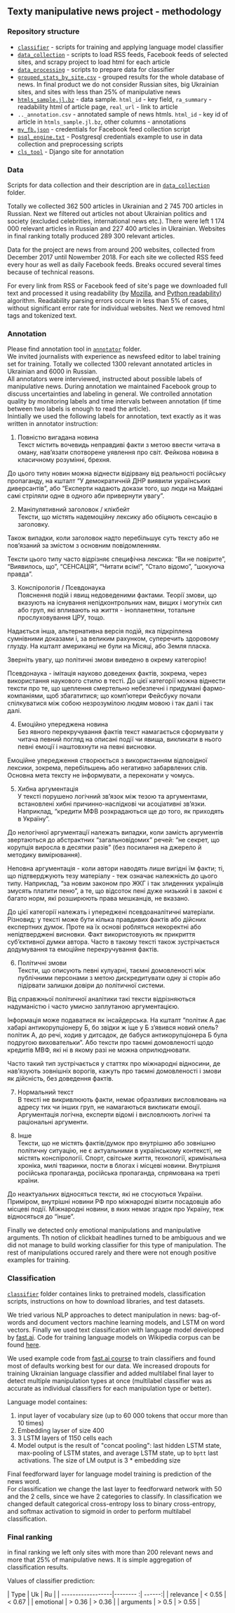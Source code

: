 ## Texty manipulative news project - methodology

### Repository structure
* [`classifier`](/classifier) - scripts for training and applying language model classifier
* [`data_collection`](/data_collection) - scripts to load RSS feeds, Facebook feeds of selected sites, and scrapy project to load html for each article
* [`data_processing`](/data_processing) - scripts to prepare data for classifier
* [`grouped_stats_by_site.csv`](grouped_stats_by_site.csv) - grouped results for the whole database of news. In final product we do not consider Russian sites, big Ukrainian sites, and sites with less than 25% of manipulative news
* [`htmls_sample.jl.bz`](htmls_sample.jl.bz) - data sample. `html_id` - key field, `ra_summary` - readability html of article page, `real_url` - link to article
* `.._annotation.csv` - annotated sample of news htmls. `html_id` - key id of article in `htmls_sample.jl.bz`, other columns - annotations
* [`my_fb.json`](my_fb.json) - credentials for Facebook feed collection script
* [`psql_engine.txt`](psql_engine.txt) - Postgresql credentials example to use in data collection and preprocessing scripts
* [`cls_tool`](/annotator) - Django site for annotation

### Data
Scripts for data collection and their description are in [`data_collection`](/data_collection) folder.<br>

Totally we collected 362 500 articles in Ukrainian and 2 745 700 articles in Russian. Next we filtered out articles not about Ukrainian politics and society (excluded celebrities, international news etc.). There were left 1 174 000 relevant articles in Russian and 227 400 articles in Ukrainian. Websites in final ranking totally produced 289 300 relevant articles.

Data for the project are news from around 200 websites, collected from December 2017 until Nowember 2018. For each site we collected RSS feed every hour as well as daily Facebook feeds. Breaks occured several times because of technical reasons.<br>

For every link from RSS or Facebook feed of site's page we downloaded full text and processed it using readability (by [Mozilla](https://github.com/mozilla/readability), and [Python readability](https://pypi.org/project/readability-lxml)) algorithm. Readability parsing errors occure in less than 5% of cases, without significant error rate for individual websites. Next we removed html tags and tokenized text.

### Annotation
Please find annotation tool in [`annotator`](/annotator) folder.<br>
We invited journalists with experience as newsfeed editor to label training set for training. Totally we collected 1300 relevant annotated articles in Ukrainian and 6000 in Russian.<br>
All annotators were interviewed, instructed about possible labels of manipulative news. During annotation we maintained Facebook group to discuss uncertainties and labeling in general. We controlled annotation quality by monitoring labels and time intervals between annotation (if time between two labels is enough to read the article).<br>
Inintially we used the following labels for annotation, text exactly as it was written in annotator instruction:

1. Повністю вигадана новина<br>
  Текст містить вочевидь неправдиві факти з метою ввести читача в оману, нав’язати спотворене уявлення про світ. Фейкова новина в класичному розумінні, брехня.<br>

  До цього типу новин можна віднести відірвану від реальності російську пропаганду, на кшталт “У демократичній ДНР виявили українських диверсантів”, або “Експерти надають докази того, що люди на Майдані самі стріляли одне в одного аби привернути увагу”.<br>

2. Маніпулятивний заголовок / клікбейт<br>
  Тексти, що містять надемоційну лексику або обіцяють сенсацію в заголовку. <br>

  Також випадки, коли заголовок надто перебільшує суть тексту або не пов’язаний за змістом з основним повідомленням.<br>

  Тексти цього типу часто відрізняє специфічна лексика: “Ви не повірите”, “Виявилось, що”, “СЕНСАЦІЯ”, “Читати всім!”, “Стало відомо”, “шокуюча правда”.<br>

3. Конспірологія / Псевдонаука<br>
  Пояснення подій і явищ недоведеними фактами. Теорії змови, що вказують на існування непідконтрольних нам, вищих і могутніх сил або груп, які впливають на життя - інопланетяни, тотальне прослуховування ЦРУ, тощо.<br>

  Надається інша, альтернативна версія подій, яка підкріплена сумнівними доказами і, за великим рахунком, суперечить здоровому глузду. На кшталт американці не були на Місяці, або Земля пласка.<br> 

  Зверніть увагу, що політичні змови виведено в окрему категорію!<br>

  Псевдонаука - імітація науково доведених фактів, зокрема, через використання наукового стилю в тесті. До цієї категорії можна віднести тексти про те, що щеплення смертельно небезпечні і придумані фармо-компаніями, щоб збагатитися; що комп’ютери Фейсбуку почали спілкуватися між собою незрозумілою людям мовою  і так далі і так далі.<br> 

4. Емоційно упереджена новина<br>
  Без явного перекручування фактів текст намагається сформувати у читача певний погляд на описані події чи явища, викликати в нього певні емоції і наштовхнути на певні висновки.<br>

  Емоційне упередження створюється з використанням відповідної лексики, зокрема, перебільшень або негативно забарвлених слів. Основна мета тексту не інформувати, а переконати у чомусь.<br>

5. Хибна аргументація<br>
  У тексті порушено логічний зв’язок між тезою та аргументами, встановлені хибні причинно-наслідкові чи асоціативні зв’язки. Наприклад, “кредити МФВ розкрадаються ще до того, як приходять в Україну”.<br> 

  До нелогічної аргументації належать випадки, коли замість аргументів звертаються до абстрактних “загальновідомих” речей: “не секрет, що корупція виросла в десятки разів” (без посилання на джерело й методику вимірювання).<br> 

  Неповна аргументація - коли автори наводять лише вигідні їм факти; ті, що підтверджують тезу матеріалу - теж означає належність до цього типу. Наприклад, “за новим законом про ЖКГ і так злиденних українців змусять платити пеню”, а те, що відсоток пені дуже низький і в законі є багато норм, які розширюють права мешканців, не вказано.<br> 

  До цієї категорії належать і упереджені псевдоаналітичні матеріали. Різновид:  у тексті може бути кілька правдивих фактів або дійсних експертних думок. Проте на їх основі робляться некоректні або непідтверджені висновки. Факт використовують як прикриття суб’єктивної думки автора. Часто в такому тексті також зустрічається  додумування та емоційне перекручування фактів.<br>

6. Політичні змови<br>
  Тексти, що описують певні кулуарні, таємні домовленості між публічними персонами з метою дискредитувати одну зі сторін або підірвати залишки довіри до політичної системи.<br> 

  Від справжньої політичної аналітики такі тексти відрізняються надуманістю і часто умисно заплутаною аргументацією.<br> 

  Інформація може подаватися як інсайдерська. На кшталт “політик А дає хабарі антикорупціонеру Б, бо звідки ж іще у Б з’явився новий опель? політик А, до речі, ходив у дитсадок, де бабуся антикорупціонера Б була подругою виховательки”. Або тексти про таємні домовленості щодо кредитів МВФ, які ні в якому разі не можна оприлюднювати.<br>

  Часто такий тип зустрічається у статтях про міжнародні відносини, де нав’язують зовнішніх ворогів, кажуть про таємні домовленості і змови як дійсність, без доведення фактів.<br> 

7. Нормальний текст<br>
  В тексті не викривлюють факти, немає образливих висловлювань на адресу тих чи інших груп, не намагаються викликати емоції. Аргументація логічна, експерти відомі і висловлюють логічні та раціональні аргументи.<br>

8. Інше<br>
  Тексти, що не містять фактів/думок про внутрішню або зовнішню політичну ситуацію, не є актуальними в українському контексті, не містять конспірології. Спорт, світське життя, технології, кримінальна хроніка, милі тваринки, пости в блогах і місцеві новини. Внутрішня російська пропаганда, російська пропаганда, спрямована на треті країни.<br> 

  До неактуальних відносяться тексти, які не стосуються України. Приміром, внутрішні  новини РФ про міжнародні візити посадовців або місцеві події. Міжнародні новини, в яких немає згадок про Україну, теж відносяться до “інше”.<br>

Finally we detected only emotional manipulations and manipulative arguments. Th notion of clickbait headlines turned to be ambiguous and we did not manage to build working classifier for this type of manipulation. The rest of manipulations occured rarely and there were not enough positive examples for training.


### Classification 

[`classifier`](/classifier) folder containes links to pretrained models, classification scripts, instructions on how to download libraries, and test datasets.<br>

We tried various NLP approaches to detect manipulation in news: bag-of-words and document vectors machine learning models, and LSTM on word vectors. Finally we used text classification with language model developed by [fast.ai](http://nlp.fast.ai/classification/2018/05/15/introducting-ulmfit.html). Code for training language models on Wikipedia corpus can be found [here](https://github.com/fastai/fastai/tree/master/courses/dl2/imdb_scripts).<br>

We used example code from [fast.ai course](https://github.com/fastai/fastai/blob/master/courses/dl2/imdb.ipynb) to train classifiers and found most of defaults working best for our data. We increased dropouts for training Ukrainian language classifier and added multilabel final layer to detect multiple manipulation types at once (multilabel classifier was as accurate as individual classifiers for each manipulation type or better).

Language model containes:
1. input layer of vocabulary size (up to 60 000 tokens that occur more than 10 times)
2. Embedding layser of size 400
3. 3 LSTM layers of 1150 cells each
4. Model output is the result of "concat pooling": last hidden LSTM state, max-pooling of LSTM states, and average LSTM state, up to `bptt` last activations. The size of LM output is 3 * embedding size<br>

Final feedforward layer for language model training is prediction of the news word.<br>
For classification we change the last layer to feedforward network with 50 and the 2 cells, since we have 2 categories to classify. In classification we changed default categorical cross-entropy loss to binary cross-entropy, and softmax activation to sigmoid in order to perform multilabel classification.


### Final ranking

in final ranking we left only sites with more than 200 relevant news and more that 25% of manipulative news. It is simple aggregation of classification results.<br>

Values of classifier prediction:

| Type              | Uk       | Ru     |
| ------------------|-------- :| ------:|
| relevance         | < 0.55   | < 0.67 |
| emotional         | > 0.36   | > 0.36 |
| arguments         | > 0.5    | > 0.55 |

